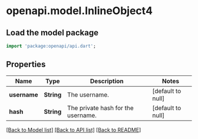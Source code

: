 # openapi.model.InlineObject4

## Load the model package
```dart
import 'package:openapi/api.dart';
```

## Properties
Name | Type | Description | Notes
------------ | ------------- | ------------- | -------------
**username** | **String** | The username. | [default to null]
**hash** | **String** | The private hash for the username. | [default to null]

[[Back to Model list]](../README.md#documentation-for-models) [[Back to API list]](../README.md#documentation-for-api-endpoints) [[Back to README]](../README.md)


